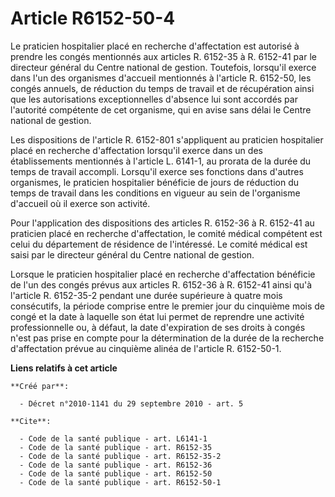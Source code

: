 # Article R6152-50-4

Le praticien hospitalier placé en recherche d'affectation est autorisé à prendre les congés mentionnés aux articles R.
6152-35 à R. 6152-41 par le directeur général du Centre national de gestion. Toutefois, lorsqu'il exerce dans l'un des
organismes d'accueil mentionnés à l'article R. 6152-50, les congés annuels, de réduction du temps de travail et de
récupération ainsi que les autorisations exceptionnelles d'absence lui sont accordés par l'autorité compétente de cet
organisme, qui en avise sans délai le Centre national de gestion. 

Les dispositions de l'article R. 6152-801 s'appliquent au praticien hospitalier placé en recherche d'affectation lorsqu'il
exerce dans un des établissements mentionnés à l'article L. 6141-1, au prorata de la durée du temps de travail accompli.
Lorsqu'il exerce ses fonctions dans d'autres organismes, le praticien hospitalier bénéficie de jours de réduction du temps de
travail dans les conditions en vigueur au sein de l'organisme d'accueil où il exerce son activité. 

Pour l'application des dispositions des articles R. 6152-36 à R. 6152-41 au praticien placé en recherche d'affectation, le
comité médical compétent est celui du département de résidence de l'intéressé. Le comité médical est saisi par le directeur
général du Centre national de gestion. 

Lorsque le praticien hospitalier placé en recherche d'affectation bénéficie de l'un des congés prévus aux articles R. 6152-36
à R. 6152-41 ainsi qu'à l'article R. 6152-35-2 pendant une durée supérieure à quatre mois consécutifs, la période comprise
entre le premier jour du cinquième mois de congé et la date à laquelle son état lui permet de reprendre une activité
professionnelle ou, à défaut, la date d'expiration de ses droits à congés n'est pas prise en compte pour la détermination de
la durée de la recherche d'affectation prévue au cinquième alinéa de l'article R. 6152-50-1.

**Liens relatifs à cet article**

	**Créé par**:

	  - Décret n°2010-1141 du 29 septembre 2010 - art. 5

	**Cite**:

	  - Code de la santé publique - art. L6141-1
	  - Code de la santé publique - art. R6152-35
	  - Code de la santé publique - art. R6152-35-2
	  - Code de la santé publique - art. R6152-36
	  - Code de la santé publique - art. R6152-50
	  - Code de la santé publique - art. R6152-50-1

